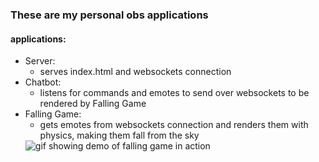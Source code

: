 ### These are my personal obs applications
#### applications:
- Server:
  - serves index.html and websockets connection
- Chatbot:
  - listens for commands and emotes to send over websockets to be rendered by Falling Game
- Falling Game: 
  - gets emotes from websockets connection and renders them with physics, making them fall from the sky
  <img src="https://imgur.com/3WbzjRi" alt="gif showing demo of falling game in action">

